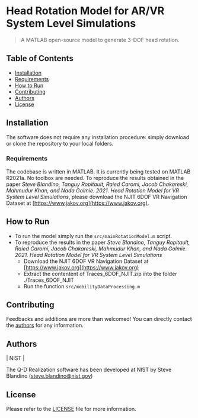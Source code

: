 # Head Rotation Model for AR/VR System Level Simulations
> A MATLAB open-source model to generate 3-DOF head rotation.


## Table of Contents
* [Installation](#installation)
* [Requirements](#requirements)
* [How to Run](#how-to-run)
* [Contributing](#contributing)
* [Authors](#authors)
* [License](#license)

## Installation
The software does not require any installation procedure: simply download or clone the repository to your local folders.

### Requirements
The codebase is written in MATLAB. It is currently being tested on MATLAB R2021a.
No toolbox are needed.
To reproduce the results obtained in the paper *Steve Blandino, Tanguy Ropitault, Raied Caromi, Jacob Chakareski, Mahmudur Khan, 
  and Nada Golmie. 2021. Head Rotation Model for VR System Level Simulations*, please download the NJIT 6DOF VR Navigation Dataset at [https://www.jakov.org](https://www.jakov.org).

## How to Run 
* To run the model simply run the  `src/mainRotationModel.m` script.
* To reproduce the results in the paper *Steve Blandino, Tanguy Ropitault, Raied Caromi, Jacob Chakareski, Mahmudur Khan, 
  and Nada Golmie. 2021. Head Rotation Model for VR System Level Simulations*
	* Download the NJIT 6DOF VR Navigation Dataset at [https://www.jakov.org](https://www.jakov.org)
	* Extract the contentent of Traces_6DOF_NJIT.zip into the folder ./Traces_6DOF_NJIT
	* Run the function `src/mobilityDataProcessing.m`

## Contributing
Feedbacks and additions are more than welcomed! You can directly contact the [authors](#Authors) for any information.


## Authors

| NIST | 

The Q-D Realization software has been developed at NIST by Steve Blandino (steve.blandino@nist.gov)


## License
Please refer to the [LICENSE](LICENSE) file for more information.
